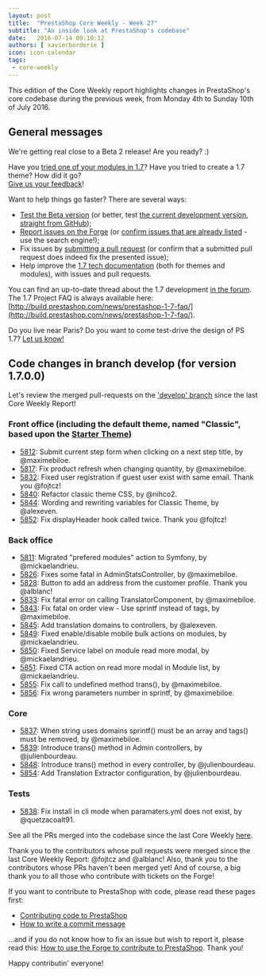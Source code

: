 ```yaml
---
layout: post
title:  "PrestaShop Core Weekly - Week 27"
subtitle: "An inside look at PrestaShop's codebase"
date:   2016-07-14 09:10:12
authors: [ xavierborderie ]
icon: icon-calendar
tags:
 - core-weekly
---
```


This edition of the Core Weekly report highlights changes in PrestaShop's core codebase during the previous week, from Monday 4th to Sunday 10th of July 2016.


## General messages

We're getting real close to a Beta 2 release! Are you ready? :)

Have you [tried one of your modules in 1.7](http://build.prestashop.com/news/module-development-changes-in-17/)? Have you tried to create a 1.7 theme? How did it go?<br/>
[Give us your feedback](http://build.prestashop.com/news/prestashop-1-7-beta-1-open-for-feedback/)!

Want to help things go faster? There are several ways: 

 * [Test the Beta version](http://build.prestashop.com/news/prestashop-1-7-beta-1-open-for-feedback/) (or better, test [the current development version, straight from GitHub](https://github.com/PrestaShop/PrestaShop/tree/develop));
 * [Report issues on the Forge](http://forge.prestashop.com/secure/CreateIssue!default.jspa?selectedProjectId=11322&issuetype=1) (or [confirm issues that are already listed](http://forge.prestashop.com/browse/BOOM-738?jql=project%20%3D%20BOOM%20AND%20created%3E%3D-1w%20ORDER%20BY%20created%20DESC) - use the search engine!); 
 * Fix issues by [submitting a pull request](https://github.com/PrestaShop/PrestaShop/pulls) (or confirm that a submitted pull request does indeed fix the presented issue); 
 * Help improve the [1.7 tech documentation](https://github.com/PrestaShop/docs) (both for themes and modules), with issues and pull requests.

You can find an up-to-date thread about the 1.7 development [in the forum](https://www.prestashop.com/forums/topic/480580-want-to-know-more-about-17/).<br/>
The 1.7 Project FAQ is always available here: [http://build.prestashop.com/news/prestashop-1-7-faq/](http://build.prestashop.com/news/prestashop-1-7-faq/).

Do you live near Paris? Do you want to come test-drive the design of PS 1.7? [Let us know!](http://build.prestashop.com/news/call-for-user-testing-volunteers/)


## Code changes in branch develop (for version 1.7.0.0)

Let's review the merged pull-requests on the ['develop' branch](https://github.com/PrestaShop/PrestaShop/tree/develop) since the last Core Weekly Report!
 
 
### Front office (including the default theme, named "Classic", based upon the [Starter Theme](https://github.com/PrestaShop/PrestaShop/tree/develop/themes/classic))

 * [5812](https://github.com/PrestaShop/PrestaShop/pull/5812): Submit current step form when clicking on a next step title, by @maximebiloe.
 * [5817](https://github.com/PrestaShop/PrestaShop/pull/5817): Fix product refresh when changing quantity, by @maximebiloe.
 * [5832](https://github.com/PrestaShop/PrestaShop/pull/5832): Fixed user registration if guest user exist with same email. Thank you @fojtcz!
 * [5840](https://github.com/PrestaShop/PrestaShop/pull/5840): Refactor classic theme CSS, by @nihco2.
 * [5844](https://github.com/PrestaShop/PrestaShop/pull/5844): Wording and rewriting variables for Classic Theme, by @alexeven.
 * [5852](https://github.com/PrestaShop/PrestaShop/pull/5852): Fix displayHeader hook called twice. Thank you @fojtcz!


### Back office

 * [5811](https://github.com/PrestaShop/PrestaShop/pull/5811): Migrated "prefered modules" action to Symfony, by @mickaelandrieu.
 * [5826](https://github.com/PrestaShop/PrestaShop/pull/5826): Fixes some fatal in AdminStatsController, by @maximebiloe.
 * [5828](https://github.com/PrestaShop/PrestaShop/pull/5828): Button to add an address from the customer profile. Thank you @alblanc!
 * [5833](https://github.com/PrestaShop/PrestaShop/pull/5833): Fix fatal error on calling TranslatorComponent, by @maximebiloe.
 * [5843](https://github.com/PrestaShop/PrestaShop/pull/5843): Fix fatal on order view - Use sprintf instead of tags, by @maximebiloe.
 * [5845](https://github.com/PrestaShop/PrestaShop/pull/5845): Add translation domains to controllers, by @alexeven.
 * [5849](https://github.com/PrestaShop/PrestaShop/pull/5849): Fixed enable/disable mobile bulk actions on modules, by @mickaelandrieu.
 * [5850](https://github.com/PrestaShop/PrestaShop/pull/5850): Fixed Service label on module read more modal, by @mickaelandrieu.
 * [5851](https://github.com/PrestaShop/PrestaShop/pull/5851): Fixed CTA action on read more modal in Module list, by @mickaelandrieu.
 * [5855](https://github.com/PrestaShop/PrestaShop/pull/5855): Fix call to undefined method trans(), by @maximebiloe.
 * [5856](https://github.com/PrestaShop/PrestaShop/pull/5856): Fix wrong parameters number in sprintf, by @maximebiloe.

 
 
### Core

 * [5837](https://github.com/PrestaShop/PrestaShop/pull/5837): When string uses domains sprintf() must be an array and tags() must be removed, by @maximebiloe.
 * [5839](https://github.com/PrestaShop/PrestaShop/pull/5839): Introduce trans() method in Admin controllers, by @julienbourdeau.
 * [5848](https://github.com/PrestaShop/PrestaShop/pull/5848): Introduce trans() method in every controller, by @julienbourdeau.
 * [5854](https://github.com/PrestaShop/PrestaShop/pull/5854): Add Translation Extractor configuration, by @julienbourdeau.

 

### Tests
 
 * [5838](https://github.com/PrestaShop/PrestaShop/pull/5838): Fix install in cli mode when paramaters.yml does not exist, by @quetzacoalt91.

 

See all the PRs merged into the codebase since the last Core Weekly [here](https://github.com/PrestaShop/PrestaShop/pulls?q=is%3Apr+merged%3A2016-07-04..2016-07-10+is%3Aclosed).

Thank you to the contributors whose pull requests were merged since the last Core Weekly Report: @fojtcz and @alblanc! Also, thank you to the contributors whose PRs haven't been merged yet! And of course, a big thank you to all those who contribute with tickets on the Forge!

If you want to contribute to PrestaShop with code, please read these pages first:

 * [Contributing code to PrestaShop](http://doc.prestashop.com/display/PS16/Contributing+code+to+PrestaShop)
 * [How to write a commit message](http://doc.prestashop.com/display/PS16/How+to+write+a+commit+message)

...and if you do not know how to fix an issue but wish to report it, please read this: [How to use the Forge to contribute to PrestaShop](http://doc.prestashop.com/display/PS16/How+to+use+the+Forge+to+contribute+to+PrestaShop). Thank you!

Happy contributin' everyone!
